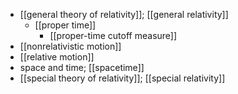 - [[general theory of relativity]]; [[general relativity]]
    - [[proper time]]
        - [[proper-time cutoff measure]]
- [[nonrelativistic motion]]
- [[relative motion]]
- space and time; [[spacetime]]
- [[special theory of relativity]]; [[special relativity]]
